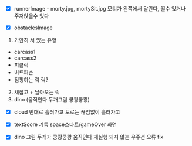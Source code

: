 <!-- prettier-ignore -->
- [x] runnerImage - morty.jpg, mortySit.jpg
   모티가 왼쪽에서 달린다, 뛸수 있거나 주저앉을수 있다

- [x] obstaclesImage

1. 가만히 서 있는 유형

- carcass1
- carcass2
- 피클릭
- 버드퍼슨
- 점핑하는 릭 릭?

2. 새잡고 + 날아오는 릭
3. dino (움직인다 두개그림 쿵쾅쿵쾅)

- [x] cloud 반대로 흘러가고
      도로는 끊임없이 흘러가고

- [x] textScore 기록
      space스타트/gameOver 화면

- [x] dino 그림 두개가 쿵쾅쿵쾅 움직인다
      재실행 되지 않는 우주선 오류 fix
